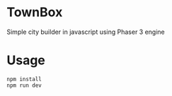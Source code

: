 # TownBox

Simple city builder in javascript using Phaser 3 engine

# Usage

```
npm install
npm run dev
```